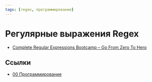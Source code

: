 ```yaml
---
tags: [regex, программирование]
---
```

# Регулярные выражения Regex

- [Complete Regular Expressions Bootcamp – Go From Zero To Hero](https://freecoursesite.com/complete-regular-expressions-bootcamp-go-from-zero-to-hero/)

## Ссылки

- [00 Программирование](00%20%D0%9F%D1%80%D0%BE%D0%B3%D1%80%D0%B0%D0%BC%D0%BC%D0%B8%D1%80%D0%BE%D0%B2%D0%B0%D0%BD%D0%B8%D0%B5.md)
